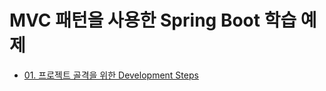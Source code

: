 # MVC 패턴을 사용한 Spring Boot 학습 예제

* [01. 프로젝트 골격을 위한 Development Steps](https://github.com/sigmadream/ks-web-demo/tree/00ccff626ff5ffa6ff96cdb5494189673379303a)
